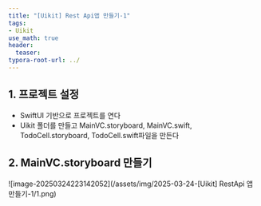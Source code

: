```yaml
---
title: "[Uikit] Rest Api앱 만들기-1"
tags: 
- Uikit
use_math: true
header: 
  teaser: 
typora-root-url: ../
---
```


## 1. 프로젝트 설정

- SwiftUI 기반으로 프로젝트를 연다
- Uikit 폴더를 만들고 MainVC.storyboard, MainVC.swift, TodoCell.storyboard, TodoCell.swift파일을 만든다

## 2. MainVC.storyboard 만들기

<!-- ![plz](/assets/img/2025-02-06-[Blog] 깃블로그 이미지 편하게 작성하는법/plz.png) -->

![image-20250324223142052](/assets/img/2025-03-24-[Uikit] RestApi 앱 만들기-1/1.png)
